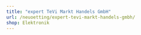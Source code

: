 ```yaml
---
title: "expert TeVi Markt Handels GmbH"
url: /neuoetting/expert-tevi-markt-handels-gmbh/
shop: Elektronik
---
```

